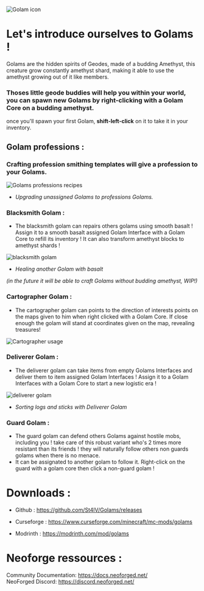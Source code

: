 ![Golam icon](https://media.forgecdn.net/attachments/1134/778/basegolam-png.png)

# Let's introduce ourselves to Golams !

Golams are the hidden spirits of Geodes, made of a budding Amethyst, this creature grow constantly amethyst shard, making it able to use the amethyst growing out of it like members.

### Thoses little geode buddies will help you within your world, you can spawn new Golams by right-clicking with a Golam Core on a budding amethyst.

once you'll spawn your first Golam, **shift-left-click** on it to take it in your inventory.

## Golam professions :

### Crafting profession smithing templates will give a profession to your Golams.

![Golams professions recipes](https://media.forgecdn.net/attachments/1134/784/golam_profession_craft-png.png)

*   _Upgrading unassigned Golams to professions Golams._

### Blacksmith Golam :

*   The blacksmith golam can repairs others golams using smooth basalt ! Assign it to a smooth basalt assigned Golam Interface with a Golam Core to refill its inventory !
It can also transform amethyst blocks to amethyst shards !

![blacksmith golam](https://media.forgecdn.net/attachments/1144/507/blacksmith_demo-webp.webp)

*   _Healing another Golam with basalt_

_(in the future it will be able to craft Golams without budding amethyst, WIP!)_

### Cartographer Golam :

*   The cartographer golam can points to the direction of interests points on the maps given to him when right clicked with a Golam Core. If close enough the golam will stand at coordinates given on the map, revealing treasures!

![Cartographer usage](https://media.forgecdn.net/attachments/1140/229/cartographeruse_270325_0447-ezgif-com-optiwebp.webp)

### Deliverer Golam :

*   The deliverer golam can take items from empty Golams Interfaces and deliver them to item assigned Golam Interfaces ! Assign it to a Golam Interfaces with a Golam Core to start a new logistic era !

![deliverer golam](https://media.forgecdn.net/attachments/1144/477/deliverer_demo-webp.webp)

*   _Sorting logs and sticks with Deliverer Golam_

### Guard Golam :

*   The guard golam can defend others Golams against hostile mobs, including you ! take care of this robust variant who's 2 times more resistant than its friends ! they will naturally follow others non guards golams when there is no menace.
*   It can be assignated to another golam to follow it. Right-click on the guard with a golam core then click a non-guard golam !

Downloads : 
==========

* Github : https://github.com/St4lV/Golams/releases

* Curseforge : https://www.curseforge.com/minecraft/mc-mods/golams

* Modrinth : https://modrinth.com/mod/golams  

Neoforge ressources : 
==========
Community Documentation: https://docs.neoforged.net/  
NeoForged Discord: https://discord.neoforged.net/

